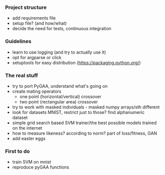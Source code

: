 ### Project structure
- add requirements file
- setup file? (and how/what)
- decide the need for tests, continuous integration

### Guidelines
- learn to use logging (and try to actually use it)
- opt for argparse or click
- setuptools for easy distribution (https://packaging.python.org/)

### The real stuff
- try to port PyGAA, understand what's going on
- create mating operators
    - one point (horizontal/vertical) crossover
    - two point (rectangular area) crossover
- try to work with masked individuals - masked numpy arrays/sth different
- look for datasets MNIST, restrict just to those? find alphanumeric dataset
- simple grid search based SVM trainer/the best possible models trained on the internet
- how to measure likeness? according to norm? part of loss/fitness, GAN
- add easter eggs

### First to do
- train SVM on mnist
- reproduce pyGAA functions